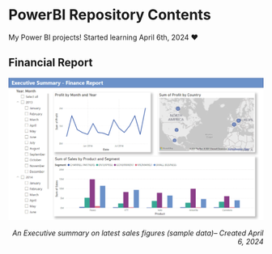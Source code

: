 # PowerBI Repository Contents
My Power BI projects! Started learning April 6th, 2024 ♥

## Financial Report
<p align="center"><img src="images/FinancialReport.png"></p>
<p align="right"><i>An Executive summary on latest sales figures (sample data)– Created April 6, 2024</i></p>

